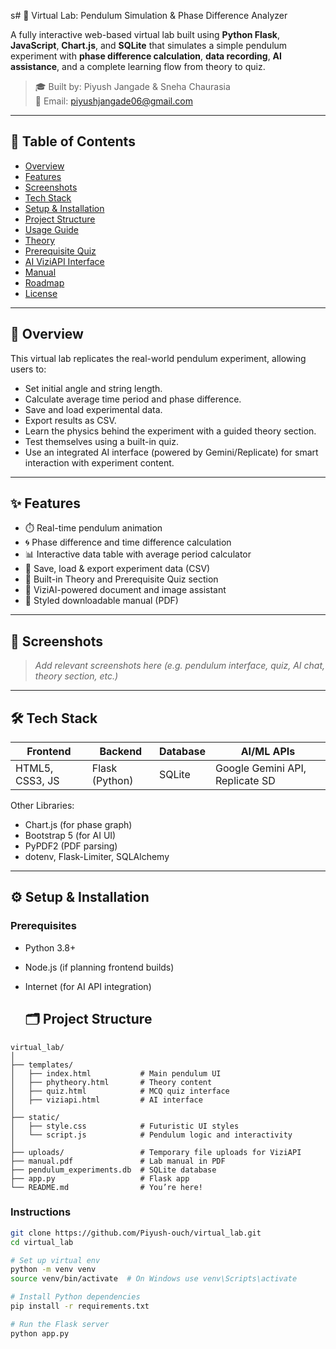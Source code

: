 s# 🧪 Virtual Lab: Pendulum Simulation & Phase Difference Analyzer

A fully interactive web-based virtual lab built using **Python Flask**, **JavaScript**, **Chart.js**, and **SQLite** that simulates a simple pendulum experiment with **phase difference calculation**, **data recording**, **AI assistance**, and a complete learning flow from theory to quiz.

> 🎓 Built by: Piyush Jangade & Sneha Chaurasia  
> 📧 Email: piyushjangade06@gmail.com

---

## 📌 Table of Contents

- [Overview](#overview)
- [Features](#features)
- [Screenshots](#screenshots)
- [Tech Stack](#tech-stack)
- [Setup & Installation](#setup--installation)
- [Project Structure](#project-structure)
- [Usage Guide](#usage-guide)
- [Theory](#theory)
- [Prerequisite Quiz](#prerequisite-quiz)
- [AI ViziAPI Interface](#ai-viziapi-interface)
- [Manual](#manual)
- [Roadmap](#roadmap)
- [License](#license)

---

## 📖 Overview

This virtual lab replicates the real-world pendulum experiment, allowing users to:
- Set initial angle and string length.
- Calculate average time period and phase difference.
- Save and load experimental data.
- Export results as CSV.
- Learn the physics behind the experiment with a guided theory section.
- Test themselves using a built-in quiz.
- Use an integrated AI interface (powered by Gemini/Replicate) for smart interaction with experiment content.

---

## ✨ Features

- ⏱️ Real-time pendulum animation  
- 🌀 Phase difference and time difference calculation  
- 📊 Interactive data table with average period calculator  
- 💾 Save, load & export experiment data (CSV)  
- 📘 Built-in Theory and Prerequisite Quiz section  
- 🤖 ViziAI-powered document and image assistant  
- 📄 Styled downloadable manual (PDF)

---

## 📸 Screenshots

> _Add relevant screenshots here (e.g. pendulum interface, quiz, AI chat, theory section, etc.)_

---

## 🛠️ Tech Stack

| Frontend        | Backend     | Database | AI/ML APIs        |
|-----------------|-------------|----------|-------------------|
| HTML5, CSS3, JS | Flask (Python) | SQLite    | Google Gemini API, Replicate SD |

Other Libraries:
- Chart.js (for phase graph)
- Bootstrap 5 (for AI UI)
- PyPDF2 (PDF parsing)
- dotenv, Flask-Limiter, SQLAlchemy

---

## ⚙️ Setup & Installation

### Prerequisites
- Python 3.8+
- Node.js (if planning frontend builds)
- Internet (for AI API integration)

  ## 🗂️ Project Structure

```
virtual_lab/
│
├── templates/
│   ├── index.html           # Main pendulum UI
│   ├── phytheory.html       # Theory content
│   ├── quiz.html            # MCQ quiz interface
│   ├── viziapi.html         # AI interface
│
├── static/
│   ├── style.css            # Futuristic UI styles
│   └── script.js            # Pendulum logic and interactivity
│
├── uploads/                 # Temporary file uploads for ViziAPI
├── manual.pdf               # Lab manual in PDF
├── pendulum_experiments.db  # SQLite database
├── app.py                   # Flask app
└── README.md                # You’re here!
```

### Instructions

```bash
git clone https://github.com/Piyush-ouch/virtual_lab.git
cd virtual_lab

# Set up virtual env
python -m venv venv
source venv/bin/activate  # On Windows use venv\Scripts\activate

# Install Python dependencies
pip install -r requirements.txt

# Run the Flask server
python app.py





